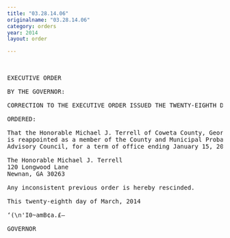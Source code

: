 ```yaml
---
title: "03.28.14.06"
originalname: "03.28.14.06"
category: orders
year: 2014
layout: order

---
```

<pre>
 

EXECUTIVE ORDER

BY THE GOVERNOR:

CORRECTION TO THE EXECUTIVE ORDER ISSUED THE TWENTY-EIGHTH DAY OF FEBRUARY, 2014

ORDERED:

That the Honorable Michael J. Terrell of Coweta County, Georgia,
is reappointed as a member of the County and Municipal Probation
Advisory Council, for a term of office ending January 15, 2018.

The Honorable Michael J. Terrell
120 Longwood Lane
Newnan, GA 30263

Any inconsistent previous order is hereby rescinded.

This twenty-eighth day of March, 2014

‘(\n'I0~amB¢a.£—

GOVERNOR

</pre>
